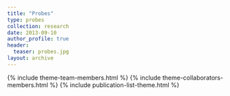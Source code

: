 ```yaml
---
title: "Probes"
type: probes
collection: research
date: 2013-09-10
author_profile: true
header:
  teaser: probes.jpg
layout: archive
---
```


{% include theme-team-members.html %}
{% include theme-collaborators-members.html %}
{% include publication-list-theme.html %}
